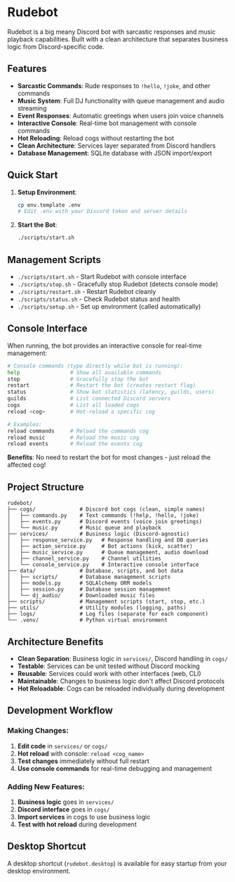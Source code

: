 # Rudebot

Rudebot is a big meany Discord bot with sarcastic responses and music playback capabilities. Built with a clean architecture that separates business logic from Discord-specific code.

## Features

- **Sarcastic Commands**: Rude responses to `!hello`, `!joke`, and other commands
- **Music System**: Full DJ functionality with queue management and audio streaming
- **Event Responses**: Automatic greetings when users join voice channels
- **Interactive Console**: Real-time bot management with console commands
- **Hot Reloading**: Reload cogs without restarting the bot
- **Clean Architecture**: Services layer separated from Discord handlers
- **Database Management**: SQLite database with JSON import/export

## Quick Start

1. **Setup Environment**:
   ```bash
   cp env.template .env
   # Edit .env with your Discord token and server details
   ```

2. **Start the Bot**:
   ```bash
   ./scripts/start.sh
   ```

## Management Scripts

- `./scripts/start.sh` - Start Rudebot with console interface
- `./scripts/stop.sh` - Gracefully stop Rudebot (detects console mode)
- `./scripts/restart.sh` - Restart Rudebot cleanly
- `./scripts/status.sh` - Check Rudebot status and health
- `./scripts/setup.sh` - Set up environment (called automatically)

## Console Interface

When running, the bot provides an interactive console for real-time management:

```bash
# Console commands (type directly while bot is running):
help                # Show all available commands
stop                # Gracefully stop the bot
restart             # Restart the bot (creates restart flag)
status              # Show bot statistics (latency, guilds, users)
guilds              # List connected Discord servers
cogs                # List all loaded cogs
reload <cog>        # Hot-reload a specific cog

# Examples:
reload commands     # Reload the commands cog
reload music        # Reload the music cog
reload events       # Reload the events cog
```

**Benefits**: No need to restart the bot for most changes - just reload the affected cog!

## Project Structure

```
rudebot/
├── cogs/              # Discord bot cogs (clean, simple names)
│   ├── commands.py    # Text commands (!help, !hello, !joke)
│   ├── events.py      # Discord events (voice join greetings)
│   └── music.py       # Music queue and playback
├── services/          # Business logic (Discord-agnostic)
│   ├── response_service.py   # Response handling and DB queries
│   ├── action_service.py     # Bot actions (kick, scatter)
│   ├── music_service.py      # Queue management, audio download
│   ├── channel_service.py    # Channel utilities
│   └── console_service.py    # Interactive console interface
├── data/              # Database, scripts, and bot data
│   ├── scripts/       # Database management scripts
│   ├── models.py      # SQLAlchemy ORM models
│   ├── session.py     # Database session management
│   └── dj_audio/      # Downloaded music files
├── scripts/           # Management scripts (start, stop, etc.)
├── utils/             # Utility modules (logging, paths)
├── logs/              # Log files (separate for each component)
└── .venv/             # Python virtual environment
```

## Architecture Benefits

- **Clean Separation**: Business logic in `services/`, Discord handling in `cogs/`
- **Testable**: Services can be unit tested without Discord mocking
- **Reusable**: Services could work with other interfaces (web, CLI)
- **Maintainable**: Changes to business logic don't affect Discord protocols
- **Hot Reloadable**: Cogs can be reloaded individually during development

## Development Workflow

### Making Changes:
1. **Edit code** in `services/` or `cogs/`
2. **Hot reload** with console: `reload <cog_name>`
3. **Test changes** immediately without full restart
4. **Use console commands** for real-time debugging and management

### Adding New Features:
1. **Business logic** goes in `services/`
2. **Discord interface** goes in `cogs/`
3. **Import services** in cogs to use business logic
4. **Test with hot reload** during development

## Desktop Shortcut

A desktop shortcut (`rudebot.desktop`) is available for easy startup from your desktop environment.
